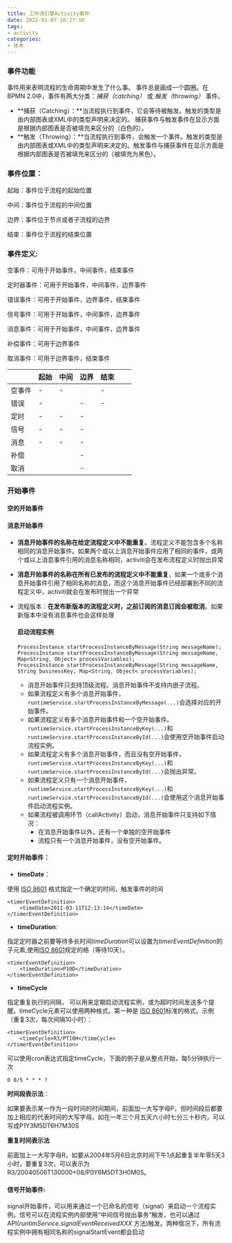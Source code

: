 ```yaml
---
title: 工作流引擎Activity事件
date: 2022-01-07 16:27:10
tags:
- activity
categories:
- 技术
---
```


### 事件功能

事件用来表明流程的生命周期中发生了什么事。 事件总是画成一个圆圈。在BPMN 2.0中，事件有两大分类：*捕获（catching）* 或 *触发（throwing）* 事件。        

- **捕获（Catching）：**当流程执行到事件，它会等待被触发。触发的类型是由内部图表或XML中的类型声明来决定的。 捕获事件与触发事件在显示方面是根据内部图表是否被填充来区分的（白色的）。            
- **触发（Throwing）：**当流程执行到事件，会触发一个事件。触发的类型是由内部图表或XML中的类型声明来决定的。触发事件与捕获事件在显示方面是根据内部图表是否被填充来区分的（被填充为黑色）。

### 事件位置：

起始：事件位于流程的起始位置

中间：事件位于流程的中间位置

边界：事件位于节点或者子流程的边界

结束：事件位于流程的结束位置

### 事件定义:

空事件：可用于开始事件，中间事件，结束事件

定时器事件：可用于开始事件，中间事件，边界事件

错误事件：可用于开始事件，边界事件，结束事件

信号事件：可用于开始事件，中间事件，边界事件

消息事件：可用于开始事件，中间事件，边界事件

补偿事件：可用于边界事件

取消事件：可用于边界事件，结束事件

|        | 起始 | 中间 | 边界 | 结束 |      |      |
| ------ | ---- | ---- | ---- | ---- | ---- | ---- |
| 空事件 | -    | -    |      | -    |      |      |
| 错误   | -    |      | -    | -    |      |      |
| 定时   | -    | -    | -    |      |      |      |
| 信号   | -    | -    | -    |      |      |      |
| 消息   | -    | -    | -    |      |      |      |
| 补偿   |      |      | -    |      |      |      |
| 取消   |      |      | -    |      |      |      |



### 开始事件

#### 空的开始事件 

#### 消息开始事件

- **消息开始事件的名称在给定流程定义中不能重复**。流程定义不能包含多个名称相同的消息开始事件。如果两个或以上消息开始事件应用了相同的事件，或两个或以上消息事件引用的消息名称相同，activiti会在发布流程定义时抛出异常

- **消息开始事件的名称在所有已发布的流程定义中不能重复**，如果一个或多个消息开始事件引用了相同名称的消息，而这个消息开始事件已经部署到不同的流程定义中，activiti就会在发布时抛出一个异常

- 流程版本：**在发布新版本的流程定义时，之前订阅的消息订阅会被取消**。如果新版本中没有消息事件也会这样处理
  

  #### 启动流程实例

  ```
  ProcessInstance startProcessInstanceByMessage(String messageName);
  ProcessInstance startProcessInstanceByMessage(String messageName, Map<String, Object> processVariables);
  ProcessInstance startProcessInstanceByMessage(String messageName, String businessKey, Map<String, Object< processVariables);
  ```

  - 消息开始事件只支持顶级流程。消息开始事件不支持内嵌子流程。						 
  - 如果流程定义有多个消息开始事件，`runtimeService.startProcessInstanceByMessage(...)`会选择对应的开始事件。						 
  - 如果流程定义有多个消息开始事件和一个空开始事件。`runtimeService.startProcessInstanceByKey(...)`和							 `runtimeService.startProcessInstanceById(...)`会使用空开始事件启动流程实例。 
  - 如果流程定义有多个消息开始事件，而且没有空开始事件，`runtimeService.startProcessInstanceByKey(...)`和							 `runtimeService.startProcessInstanceById(...)`会抛出异常。						 
  - 如果流程定义只有一个消息开始事件，`runtimeService.startProcessInstanceByKey(...)`和							 `runtimeService.startProcessInstanceById(...)`会使用这个消息开始事件启动流程实例。						 
  - 如果流程被调用环节（callActivity）启动，消息开始事件只支持如下情况：							 
    - 在消息开始事件以外，还有一个单独的空开始事件
    - 流程只有一个消息开始事件，没有空开始事件。

#### 定时开始事件：

- **timeDate**：

使用 [ISO 8601](http://en.wikipedia.org/wiki/ISO_8601#Dates) 格式指定一个确定的时间，触发事件的时间

```
<timerEventDefinition>
    <timeDate>2011-03-11T12:13:14</timeDate>
</timerEventDefinition>
```

- **timeDuration**:

指定定时器之前要等待多长时间*timeDuration*可以设置为*timerEventDefinition*的子元素,使用[ISO 8601](http://en.wikipedia.org/wiki/ISO_8601#Durations)规定的格（等待10天）。 

```
<timerEventDefinition>
    <timeDuration>P10D</timeDuration>
</timerEventDefinition>
```

- **timeCycle**

指定重复执行的间隔， 可以用来定期启动流程实例，或为超时时间发送多个提醒。timeCycle元素可以使用两种格式。第一种是		 [ISO 8601](http://en.wikipedia.org/wiki/ISO_8601#Repeating_intervals)标准的格式。示例（重复3次，每次间隔10小时）：

```
<timerEventDefinition>
    <timeCycle>R3/PT10H</timeCycle>
</timerEventDefinition>
```

可以使用cron表达式指定timeCycle，下面的例子是从整点开始，每5分钟执行一次

```
0 0/5 * * * ?
```

**时间段表示法**：

如果要表示某一作为一段时间的时间期间，前面加一大写字母P，但时间段后都要加上相应的代表时间的大写字母。如在一年三个月五天六小时七分三十秒内，可以写成P1Y3M5DT6H7M30S

**重复时间表示法**

前面加上一大写字母R，如要从2004年5月6日北京时间下午1点起重复半年零5天3小时，要重复3次，可以表示为R3/20040506T130000+08/P0Y6M5DT3H0M0S。

#### 信号开始事件:

signal开始事件，可以用来通过一个已命名的信号（signal）来启动一个流程实例。信号可以在流程实例内部使用“中间信号抛出事务”触发，也可以通过API(*runtimService.signalEventReceivedXXX* 方法)触发。两种情况下，所有流程实例中拥有相同名称的signalStartEvent都会启动

